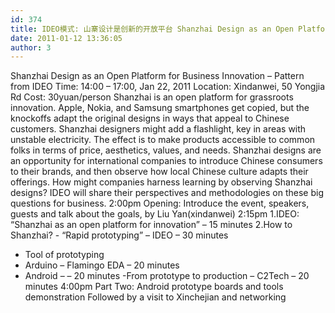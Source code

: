 ```yaml
---
id: 374
title: IDEO模式: 山寨设计是创新的开放平台 Shanzhai Design as an Open Platform for Business Innovation – Pattern from IDEO
date: 2011-01-12 13:36:05
author: 3
---
```


Shanzhai Design as an Open Platform for Business Innovation – Pattern from IDEO
Time: 14:00 – 17:00, Jan 22, 2011
Location: Xindanwei, 50 Yongjia Rd
Cost: 30yuan/person
Shanzhai is an open platform for grassroots innovation. Apple, Nokia, and Samsung smartphones get copied, but the knockoffs adapt the original designs in ways that appeal to Chinese customers. Shanzhai designers might add a flashlight, key in areas with unstable electricity. The effect is to make products accessible to common folks in terms of price, aesthetics, values, and needs. Shanzhai designs are an opportunity for international companies to introduce Chinese consumers to their brands, and then observe how local Chinese culture adapts their offerings. How might companies harness learning by observing Shanzhai designs? IDEO will share their perspectives and methodologies on these big questions for business.
2:00pm Opening: Introduce the event, speakers, guests and talk about the goals, by Liu Yan(xindanwei)
2:15pm 1.IDEO: “Shanzhai as an open platform for innovation” – 15 minutes
2.How to Shanzhai? - “Rapid prototyping” – IDEO – 30 minutes
- Tool of prototyping
- Arduino – Flamingo EDA – 20 minutes
- Android – – 20 minutes
-From prototype to production – C2Tech – 20 minutes
4:00pm Part Two: Android prototype boards and tools demonstration
Followed by a visit to Xinchejian and networking